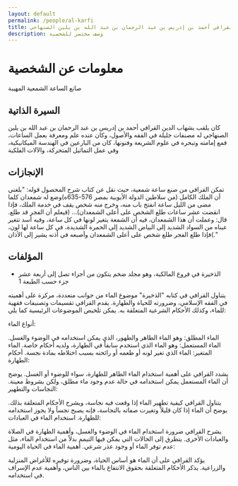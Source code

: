```yaml
---
layout: default
permalink: /people/al-karfi
title: المغربي شهاب الدين القرافي أحمد بن إدريس بن عبد الرحمان بن عبد الله بن يلين الصنهاجي
description: وصف مختصر للشخصية
---
```


# معلومات عن الشخصية
صانع الساعة الشمعية المهيبة
## السيرة الذاتية
كان يلقب بشهاب الدين القرافي أحمد بن إدريس بن عبد الرحمان بن عبد الله بن يلين الصنهاجي له مصنفات جليلة في الفقه والأصول، وكان عنده علم ومعرفة بعمل الساعات، فمع إمامته وتبحره في علوم الشريعة وفنونها، كان من البارعين في الهندسة الميكانيكية، وفي عمل التماثيل المتحركة، والآلات الفلكية

## الإنجازات
تمكن القرافي من صنع ساعة شمعية، حيث نقل عن كتاب شرح المحصول قوله: "بلغني أن الملك الكامل (من سلاطين الدولة الأيوبية بمصر 576-635ه)وضع له شمعدان كلما مضى من الليل ساعة انفتح باب منه، وخرج منه شخص يقف في خدمة الملك، فإذا انقضت عشر ساعات طلع الشخص على أعلى الشمعدان)... (فيعلم أن الفجر قد طلع. قال: وعملت أن هذا الشمعدان، فيه أن الشمعة يتغير لونها في كل ساعة، وفيه أسد تتغير عيناه من السواد الشديد إلى البياض الشديد إلى الحمرة الشديدة، في كل ساعة لها لون، فإذا طلع الفجر طلع شخص على أعلى الشمعدان وأصبعه في أذنه يشير إلى الأذان(."

## المؤلفات
- الذخيرة في فروع المالكية، وهو مجلد ضخم يتكون من أجزاء تصل إلى أربعة عشر جزء حسب الطبعة 1

يتناول القرافي في كتابه "الذخيرة" موضوع الماء من جوانب متعددة، مركزة على أهميته في الفقه الإسلامي، وضرورته للحياة والطهارة. يقدم القرافي تقسيمات وتصنيفات فقهية للماء، وكذلك الأحكام الشرعية المتعلقة به. يمكن تلخيص الموضوعات الرئيسية كما يلي:

أنواع الماء:

الماء المطلق: وهو الماء الطاهر والطهور، الذي يمكن استخدامه في الوضوء والغسل.
الماء المستعمل: وهو الماء الذي استخدم سابقاً في الطهارة، ولديه أحكام خاصة.
الماء المتغير: الماء الذي تغير لونه أو طعمه أو رائحته بسبب اختلاطه بمادة نجسة.
أحكام الطهارة:

يشدد القرافي على أهمية استخدام الماء الطاهر للطهارة، سواء للوضوء أو الغسل.
يوضح أن الماء المستعمل يمكن استخدامه في حالة عدم وجود ماء مطلق، ولكن بشروط معينة.
النجاسات والتطهير:

يتناول القرافي كيفية تطهير الماء إذا وقعت فيه نجاسة، ويشرح الأحكام المتعلقة بذلك.
يوضح أن الماء إذا كان قليلاً وتغيرت صفاته بالنجاسة، فإنه يصبح نجساً ولا يجوز استخدامه للطهارة.
استخدام الماء في العبادات:

يشرح القرافي ضرورة استخدام الماء في الوضوء والغسل، وأهمية الطهارة في الصلاة والعبادات الأخرى.
يتطرق إلى الحالات التي يمكن فيها التيمم بدلاً من استخدام الماء، مثل عدم توفر الماء أو وجود عذر شرعي.
أهمية الماء في الحياة اليومية:

يؤكد القرافي على أن الماء هو أساس الحياة، وضرورة توفيره للأغراض المنزلية والزراعية.
يذكر الأحكام المتعلقة بحقوق الانتفاع بالماء بين الناس، وأهمية عدم الإسراف في استخدامه.
